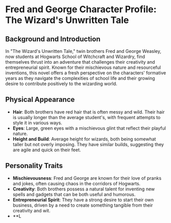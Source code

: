 # Fred and George Character Profile: The Wizard's Unwritten Tale

## Background and Introduction

In "The Wizard's Unwritten Tale," twin brothers Fred and George Weasley, now students at Hogwarts School of Witchcraft and Wizardry, find themselves thrust into an adventure that challenges their creativity and entrepreneurial spirit. Known for their mischievous nature and resourceful inventions, this novel offers a fresh perspective on the characters' formative years as they navigate the complexities of school life and their growing desire to contribute positively to the wizarding world.

## Physical Appearance

- **Hair**: Both brothers have red hair that is often messy and wild. Their hair is usually longer than the average student's, with frequent attempts to style it in various ways.
- **Eyes**: Large, green eyes with a mischievous glint that reflect their playful nature.
- **Height and Build**: Average height for wizards, both being somewhat taller but not overly imposing. They have similar builds, suggesting they are agile and quick on their feet.

## Personality Traits

- **Mischievousness**: Fred and George are known for their love of pranks and jokes, often causing chaos in the corridors of Hogwarts.
- **Creativity**: Both brothers possess a natural talent for inventing new spells and gadgets that can be both useful and humorous.
- **Entrepreneurial Spirit**: They have a strong desire to start their own business, driven by a need to create something tangible from their creativity and wit.
- **L